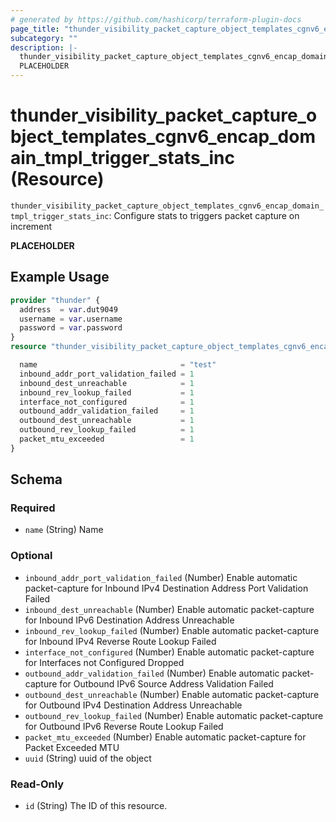```yaml
---
# generated by https://github.com/hashicorp/terraform-plugin-docs
page_title: "thunder_visibility_packet_capture_object_templates_cgnv6_encap_domain_tmpl_trigger_stats_inc Resource - terraform-provider-thunder"
subcategory: ""
description: |-
  thunder_visibility_packet_capture_object_templates_cgnv6_encap_domain_tmpl_trigger_stats_inc: Configure stats to triggers packet capture on increment
  PLACEHOLDER
---
```


# thunder_visibility_packet_capture_object_templates_cgnv6_encap_domain_tmpl_trigger_stats_inc (Resource)

`thunder_visibility_packet_capture_object_templates_cgnv6_encap_domain_tmpl_trigger_stats_inc`: Configure stats to triggers packet capture on increment

__PLACEHOLDER__

## Example Usage

```terraform
provider "thunder" {
  address  = var.dut9049
  username = var.username
  password = var.password
}
resource "thunder_visibility_packet_capture_object_templates_cgnv6_encap_domain_tmpl_trigger_stats_inc" "thunder_visibility_packet_capture_object_templates_cgnv6_encap_domain_tmpl_trigger_stats_inc" {

  name                                = "test"
  inbound_addr_port_validation_failed = 1
  inbound_dest_unreachable            = 1
  inbound_rev_lookup_failed           = 1
  interface_not_configured            = 1
  outbound_addr_validation_failed     = 1
  outbound_dest_unreachable           = 1
  outbound_rev_lookup_failed          = 1
  packet_mtu_exceeded                 = 1
}
```

<!-- schema generated by tfplugindocs -->
## Schema

### Required

- `name` (String) Name

### Optional

- `inbound_addr_port_validation_failed` (Number) Enable automatic packet-capture for Inbound IPv4 Destination Address Port Validation Failed
- `inbound_dest_unreachable` (Number) Enable automatic packet-capture for Inbound IPv6 Destination Address Unreachable
- `inbound_rev_lookup_failed` (Number) Enable automatic packet-capture for Inbound IPv4 Reverse Route Lookup Failed
- `interface_not_configured` (Number) Enable automatic packet-capture for Interfaces not Configured Dropped
- `outbound_addr_validation_failed` (Number) Enable automatic packet-capture for Outbound IPv6 Source Address Validation Failed
- `outbound_dest_unreachable` (Number) Enable automatic packet-capture for Outbound IPv4 Destination Address Unreachable
- `outbound_rev_lookup_failed` (Number) Enable automatic packet-capture for Outbound IPv6 Reverse Route Lookup Failed
- `packet_mtu_exceeded` (Number) Enable automatic packet-capture for Packet Exceeded MTU
- `uuid` (String) uuid of the object

### Read-Only

- `id` (String) The ID of this resource.


